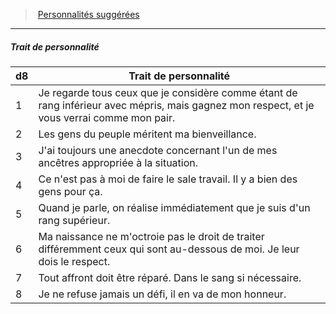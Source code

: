 ﻿---
!PersonalityTraitItem
Table: >+
  |d8|Trait de personnalité|

  |---|---|

  |1|Je regarde tous ceux que je considère comme <!--br-->étant de rang inférieur avec mépris, mais <!--br-->gagnez mon respect, et je vous verrai comme <!--br-->mon pair.|

  |2|Les gens du peuple méritent ma bienveillance.|

  |3|J'ai toujours une anecdote concernant l'un de <!--br-->mes ancêtres appropriée à la situation.|

  |4|Ce n'est pas à moi de faire le sale travail. Il y a <!--br-->bien des gens pour ça.|

  |5|Quand je parle, on réalise immédiatement que <!--br-->je suis d'un rang supérieur.|

  |6|Ma naissance ne m'octroie pas le droit de <!--br-->traiter différemment ceux qui sont au-dessous <!--br-->de moi. Je leur dois le respect.|

  |7|Tout affront doit être réparé. Dans le sang si <!--br-->nécessaire.|

  |8|Je ne refuse jamais un défi, il en va de mon <!--br-->honneur.|

Id: background_sangbleu_hd.md#trait-de-personnalité
ParentLink: background_sangbleu_hd.md#personnalités-suggérées
Name: Trait de personnalité
ParentName: Personnalités suggérées
NameLevel: 5
Attributes:
  Name: Trait de personnalité
  Markdown: >+
    ##### <!--Name-->Trait de personnalité<!--/Name-->


    |d8|Trait de personnalité|

    |---|---|

    |1|Je regarde tous ceux que je considère comme <!--br-->étant de rang inférieur avec mépris, mais <!--br-->gagnez mon respect, et je vous verrai comme <!--br-->mon pair.|

    |2|Les gens du peuple méritent ma bienveillance.|

    |3|J'ai toujours une anecdote concernant l'un de <!--br-->mes ancêtres appropriée à la situation.|

    |4|Ce n'est pas à moi de faire le sale travail. Il y a <!--br-->bien des gens pour ça.|

    |5|Quand je parle, on réalise immédiatement que <!--br-->je suis d'un rang supérieur.|

    |6|Ma naissance ne m'octroie pas le droit de <!--br-->traiter différemment ceux qui sont au-dessous <!--br-->de moi. Je leur dois le respect.|

    |7|Tout affront doit être réparé. Dans le sang si <!--br-->nécessaire.|

    |8|Je ne refuse jamais un défi, il en va de mon <!--br-->honneur.|

  Table: >+
    |d8|Trait de personnalité|

    |---|---|

    |1|Je regarde tous ceux que je considère comme <!--br-->étant de rang inférieur avec mépris, mais <!--br-->gagnez mon respect, et je vous verrai comme <!--br-->mon pair.|

    |2|Les gens du peuple méritent ma bienveillance.|

    |3|J'ai toujours une anecdote concernant l'un de <!--br-->mes ancêtres appropriée à la situation.|

    |4|Ce n'est pas à moi de faire le sale travail. Il y a <!--br-->bien des gens pour ça.|

    |5|Quand je parle, on réalise immédiatement que <!--br-->je suis d'un rang supérieur.|

    |6|Ma naissance ne m'octroie pas le droit de <!--br-->traiter différemment ceux qui sont au-dessous <!--br-->de moi. Je leur dois le respect.|

    |7|Tout affront doit être réparé. Dans le sang si <!--br-->nécessaire.|

    |8|Je ne refuse jamais un défi, il en va de mon <!--br-->honneur.|

AttributesDictionary: >+
  Name: Trait de personnalité

  Markdown: >+

    ##### <!--Name-->Trait de personnalité<!--/Name-->





    |d8|Trait de personnalité|



    |---|---|



    |1|Je regarde tous ceux que je considère comme <!--br-->étant de rang inférieur avec mépris, mais <!--br-->gagnez mon respect, et je vous verrai comme <!--br-->mon pair.|



    |2|Les gens du peuple méritent ma bienveillance.|



    |3|J'ai toujours une anecdote concernant l'un de <!--br-->mes ancêtres appropriée à la situation.|



    |4|Ce n'est pas à moi de faire le sale travail. Il y a <!--br-->bien des gens pour ça.|



    |5|Quand je parle, on réalise immédiatement que <!--br-->je suis d'un rang supérieur.|



    |6|Ma naissance ne m'octroie pas le droit de <!--br-->traiter différemment ceux qui sont au-dessous <!--br-->de moi. Je leur dois le respect.|



    |7|Tout affront doit être réparé. Dans le sang si <!--br-->nécessaire.|



    |8|Je ne refuse jamais un défi, il en va de mon <!--br-->honneur.|



  Table: >+

    |d8|Trait de personnalité|



    |---|---|



    |1|Je regarde tous ceux que je considère comme <!--br-->étant de rang inférieur avec mépris, mais <!--br-->gagnez mon respect, et je vous verrai comme <!--br-->mon pair.|



    |2|Les gens du peuple méritent ma bienveillance.|



    |3|J'ai toujours une anecdote concernant l'un de <!--br-->mes ancêtres appropriée à la situation.|



    |4|Ce n'est pas à moi de faire le sale travail. Il y a <!--br-->bien des gens pour ça.|



    |5|Quand je parle, on réalise immédiatement que <!--br-->je suis d'un rang supérieur.|



    |6|Ma naissance ne m'octroie pas le droit de <!--br-->traiter différemment ceux qui sont au-dessous <!--br-->de moi. Je leur dois le respect.|



    |7|Tout affront doit être réparé. Dans le sang si <!--br-->nécessaire.|



    |8|Je ne refuse jamais un défi, il en va de mon <!--br-->honneur.|



---
> [Personnalités suggérées](hd_background_sangbleu_personnalites_suggerees.md)

---

##### Trait de personnalité

|d8|Trait de personnalité|
|---|---|
|1|Je regarde tous ceux que je considère comme étant de rang inférieur avec mépris, mais gagnez mon respect, et je vous verrai comme mon pair.|
|2|Les gens du peuple méritent ma bienveillance.|
|3|J'ai toujours une anecdote concernant l'un de mes ancêtres appropriée à la situation.|
|4|Ce n'est pas à moi de faire le sale travail. Il y a bien des gens pour ça.|
|5|Quand je parle, on réalise immédiatement que je suis d'un rang supérieur.|
|6|Ma naissance ne m'octroie pas le droit de traiter différemment ceux qui sont au-dessous de moi. Je leur dois le respect.|
|7|Tout affront doit être réparé. Dans le sang si nécessaire.|
|8|Je ne refuse jamais un défi, il en va de mon honneur.|

